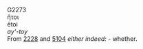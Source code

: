 G2273  
ἤτοι  
ētoi  
*ay‘-toy*  
From [2228](g2228) and [5104](g5104) *either* *indeed:* - whether.  
